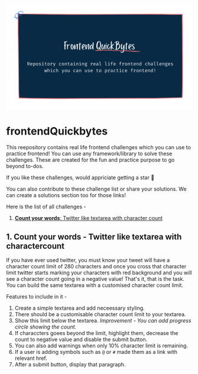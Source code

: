 ![Frontend QuickBytes](bg.png)

# frontendQuickbytes

This reepository contains real life frontend challenges which you can use to practice frontend! You can use any framework/library to solve these challenges. These are created for the fun and practice purpose to go beyond to-dos.

If you like these challenges, would appriciate getting a star 🌟

You can also contribute to these challenge list or share your solutions. We can create a solutions section too for those links!

Here is the list of all challenges -

1. [**Count your words**: Twitter like textarea with character count](twitter-like-textarea-with-charactercount)

## 1. Count your words - Twitter like textarea with charactercount

If you have ever used twitter, you must know your tweet will have a character count limit of 280 characters and once you cross that character limit twitter starts marking your characters with red background and you will see a character count going in a negative value! That's it, that is the task. You can build the same textarea with a customised character count limit.

Features to include in it -

1. Create a simple textarea and add neceessary styling.
2. There should be a customisable character count limit to your textarea.
3. Show this limit below the textarea. _Improvement - You can add progress circle showing the count._
4. If characcters goees beyond the limit, highlight them, decrease the count to negative value and disable the submit button.
5. You can also add warnings when only 10% character limit is remaining.
6. If a user is adding symbols such as `@` or `#` made them as a link with relevant href.
7. After a submit button, display that paragraph.
